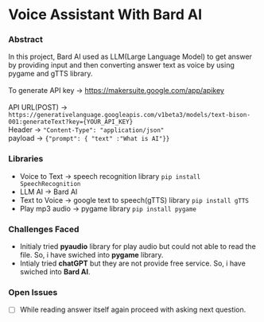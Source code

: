 # Voice Assistant With Bard AI
### Abstract
In this project, Bard AI used as LLM(Large Language Model) to get answer by providing input and then converting answer text as voice by using pygame and gTTS library.
<br><br>To generate API key -> https://makersuite.google.com/app/apikey 
<br><br>API URL(POST) -> ```https://generativelanguage.googleapis.com/v1beta3/models/text-bison-001:generateText?key={YOUR_API_KEY}```
<br>Header -> ```"Content-Type": "application/json"```
<br>payload -> ```{"prompt": { "text" :"What is AI"}}```

### Libraries
- Voice to Text -> speech recognition library ```pip install SpeechRecognition```
- LLM AI -> Bard AI
- Text to Voice -> google text to speech(gTTS) library ```pip install gTTS```
- Play mp3 audio -> pygame library ```pip install pygame```

### Challenges Faced
- Initialy tried <b>pyaudio</b> library for play audio but could not able to read the file. So, i have swiched into <b>pygame</b> library.
- Intialy tried <b>chatGPT</b> but they are not provide free service. So, i have swiched into <b>Bard AI</b>.

### Open Issues
- [ ] While reading answer itself again proceed with asking next question.
